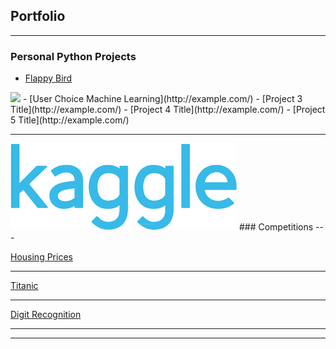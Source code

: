 ## Portfolio

---
### Personal Python Projects

- [Flappy Bird](http://example.com/)
<img src="images/flappybird.gif?raw=true"/>
- [User Choice Machine Learning](http://example.com/)
- [Project 3 Title](http://example.com/)
- [Project 4 Title](http://example.com/)
- [Project 5 Title](http://example.com/)

---

<img src="images/kaggle.png?raw=true"/>
### Competitions 
---

[Housing Prices](/pdf/housing_nb.html)

---
[Titanic](/pdf/titanic_nb.html)

---
[Digit Recognition](/pdf/digits_nb.html)

---





---

